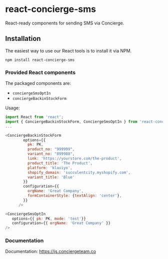 # react-concierge-sms

React-ready components for sending SMS via Concierge.

## Installation

The easiest way to use our React tools is to install it via NPM.

`npm install react-concierge-sms`

### Provided React components

The packaged components are:

- `conciergeSmsOptIn`
- `conciergeBackinStockForm`

Usage:

```javascript
import React from 'react';
import { ConciergeBackinStockForm, ConciergeSmsOptIn } from 'react-concierge-sms'
... 

<ConciergeBackinStockForm
        options={{
          pk: PK,
          product_no: "999999",
          variant_no: "899988",
          link: 'https://yourstore.com/the-product',
          product_title: 'The Product',
          platform: 'klaviyo',
          shopify_domain: 'succulentcity.myshopify.com',
          variant_title: 'Blue'
        }}
        configuration={{
          orgName: 'Great Company',
          formContainerStyle: {textAlign: 'center'},
        }}
      />

<ConciergeSmsOptIn
   options={{ pk: PK, mode: 'test'}}
   configuration={{ orgName: 'Great Company' }}
/>

```

### Documentation

Documentation: https://js.conciergeteam.co

